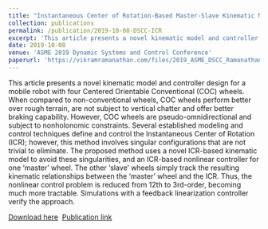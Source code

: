 ```yaml
---
title: "Instantaneous Center of Rotation-Based Master-Slave Kinematic Modeling and Control"
collection: publications
permalink: /publication/2019-10-08-DSCC-ICR
excerpt: 'This article presents a novel kinematic model and controller design for a mobile robot with four Centered Orientable Conventional (COC) wheels. When compared to non-conventional wheels, COC wheels perform better over rough terrain, are not subject to vertical chatter and offer better braking capability. However, COC wheels are pseudo-omnidirectional and subject to nonholonomic constraints. Several established modeling and control techniques define and control the Instantaneous Center of Rotation (ICR); however, this method involves singular configurations that are not trivial to eliminate. The proposed method uses a novel ICR-based kinematic model to avoid these singularities, and an ICR-based nonlinear controller for one ‘master’ wheel. The other ‘slave’ wheels simply track the resulting kinematic relationships between the ‘master’ wheel and the ICR. Thus, the nonlinear control problem is reduced from 12th to 3rd-order, becoming much more tractable. Simulations with a feedback linearization controller verify the approach.'
date: 2019-10-08
venue: 'ASME 2019 Dynamic Systems and Control Conference'
paperurl: 'https://vikramramanathan.com/files/2019_ASME_DSCC_Ramanathan_Zelenak__Final_Paper_c.pdf'
---
```

This article presents a novel kinematic model and controller design for a mobile robot with four Centered Orientable Conventional (COC) wheels. When compared to non-conventional wheels, COC wheels perform better over rough terrain, are not subject to vertical chatter and offer better braking capability. However, COC wheels are pseudo-omnidirectional and subject to nonholonomic constraints. Several established modeling and control techniques define and control the Instantaneous Center of Rotation (ICR); however, this method involves singular configurations that are not trivial to eliminate. The proposed method uses a novel ICR-based kinematic model to avoid these singularities, and an ICR-based nonlinear controller for one ‘master’ wheel. The other ‘slave’ wheels simply track the resulting kinematic relationships between the ‘master’ wheel and the ICR. Thus, the nonlinear control problem is reduced from 12th to 3rd-order, becoming much more tractable. Simulations with a feedback linearization controller verify the approach.

[Download here](https://vikramramanathan.com/files/2019_ASME_DSCC_Ramanathan_Zelenak__Final_Paper_c.pdf)&nbsp;
[Publication link](https://asmedigitalcollection.asme.org/DSCC/proceedings-abstract/DSCC2019/59162/V003T17A005/1070613)